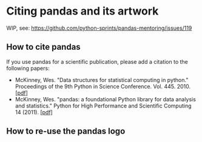 # Citing pandas and its artwork

WIP, see: <https://github.com/python-sprints/pandas-mentoring/issues/119>

## How to cite pandas
If you use pandas for a scientific publication, please add a citation to the following papers:

- McKinney, Wes. "Data structures for statistical computing in python." Proceedings of the 9th Python in Science Conference. Vol. 445. 2010. [[pdf]](http://conference.scipy.org/proceedings/scipy2010/pdfs/mckinney.pdf)
- McKinney, Wes. "pandas: a foundational Python library for data analysis and statistics." Python for High Performance and Scientific Computing 14 (2011). [[pdf]](https://www.scribd.com/document/71048089/pandas-a-Foundational-Python-Library-for-Data-Analysis-and-Statistics)

## How to re-use the pandas logo
